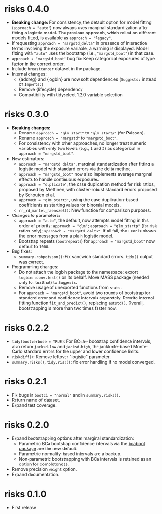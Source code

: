 # risks 0.4.0

* **Breaking change:** For consistency, the default option for model fitting 
  (`approach = "auto"`) now always uses marginal standardization after fitting
  a logistic model. The previous approach, which relied on different models 
  fitted, is available as `approach = "legacy"`.
* If requesting `approach = "margstd_delta"` in presence of interaction
  terms involving the exposure variable, a warning is displayed. Model fitting
  with `"auto"` uses the bootstrap (i.e., `"margstd_boot"`) in that case.
* `approach = "margstd_boot"` bug fix: Keep categorical exposures of type factor
  in the correct order.
* Include `breastcancer` dataset in the package.
* Internal changes:
  + {addreg} and {logbin} are now soft dependencies (`Suggests:` instead of
    `Imports:`)
  + Remove {lifecycle} dependency
  + Compatibility with tidyselect 1.2.0 variable selection


# risks 0.3.0

* **Breaking changes:**
  + Rename `approach = "glm_start"` to `"glm_startp"` (for **P**oisson).
  + Rename `approach = "margstd"` to `"margstd_boot"`.
  + For consistency with other approaches, no longer treat numeric variables 
    with only two levels (e.g., `1` and `2`) as categorical in 
    `approach = "margstd_boot"`.
* New estimators:
  + `approach = "margstd_delta"`, marginal standardization after fitting a 
    logistic model with standard errors via the delta method.
  + `approach = "margstd_boot"` now also implements average marginal effects to 
     handle continuous exposures.
  + `approach = "duplicate"`, the case duplication method for risk ratios,
    proposed by Miettinen, with cluster-robust standard errors proposed by 
    Schouten et al.
  + `approach = "glm_startd"`, using the case duplication-based 
    coefficients as starting values for binomial models. 
  + `rr_rd_mantel_haenszel()`: New function for comparison purposes.
* Changes to parameters:
  + `approach = "auto"`, the default, now attempts model fitting in this order 
    of priority: `approach = "glm"`; `approach = "glm_startp"` (for risk ratios
    only); `approach = "margstd_delta"`. If all fail, the user
    is shown the error messages from a plain logistic model.
  + Bootstrap repeats (`bootrepeats`) for `approach = "margstd_boot"` now 
    default to `1000`.
* Bug fixes:
  + `summary.robpoisson()`: Fix sandwich standard errors. `tidy()` output was
    correct.
* Programming changes:
  + Do not attach the logbin package to the namespace; export 
    `logbin::conv.test()` on its behalf. Move MASS package (needed only for 
    testthat) to `Suggests`.
  + Remove usage of unexported functions from `stats`.
  + For `approach = "margstd_boot"`, avoid two rounds of bootstrap for standard
    error and confidence intervals separately. Rewrite internal fitting function
    `fit_and_predict()`, replacing `eststd()`. Overall, bootstrapping is more
    than two times faster now.


# risks 0.2.2

* `tidy(bootverbose = TRUE)`: For BC~a~ bootstrap confidence intervals,
  also return `jacksd.low` and `jacksd.high`, the jackknife-based Monte-Carlo 
  standard errors for the upper and lower confidence limits.
* `riskdiff()`: Remove leftover "logistic" parameter.
* `summary.risks()`, `tidy.risk()`: fix error handling if no model converged.


# risks 0.2.1

* Fix bugs in `bootci = "normal"` and in `summary.risks()`.
* Return name of dataset.
* Expand test coverage.


# risks 0.2.0

* Expand bootstrapping options after marginal standardization:
   + Parametric BCa bootstrap confidence intervals via the [bcaboot package](https://cran.r-project.org/web/packages/bcaboot/) are the new default.
   + Parametric normality-based intervals are a backup.
   + Non-parametric bootstrapping with BCa intervals is retained as an option 
     for completeness.
* Remove precision `weight` option.
* Expand documentation.


# risks 0.1.0

* First release
